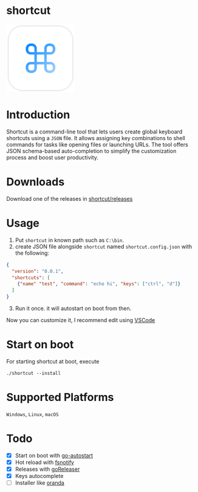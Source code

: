 # shortcut

<img src="https://github.com/thewh1teagle/shortcut/blob/main/design/logo.png?raw=true" width=180 >

# Introduction

Shortcut is a command-line tool that lets users create global keyboard shortcuts using a `JSON` file. It allows assigning key combinations to shell commands for tasks like opening files or launching URLs. The tool offers JSON schema-based auto-completion to simplify the customization process and boost user productivity.

# Downloads

Download one of the releases in [shortcut/releases](https://github.com/thewh1teagle/shortcut/releases)

# Usage

1. Put `shortcut` in known path such as `C:\bin`.
2. create JSON file alongside `shortcut` named `shortcut.config.json` with the following:
```json
{
  "version": "0.0.1",
  "shortcuts": [
    {"name" "test", "command": "echo hi", "keys": ["ctrl", "d"]}
  ]
}
```
3. Run it once. it will autostart on boot from then.

Now you can customize it, I recommend edit using [VSCode](https://code.visualstudio.com/download)

# Start on boot
For starting shortcut at boot, execute
```console
./shortcut --install
```

# Supported Platforms

`Windows`, `Linux`, `macOS`

# Todo
- [x] Start on boot with [go-autostart](https://github.com/emersion/go-autostart)
- [x] Hot reload with [fsnotify](https://github.com/fsnotify/fsnotify)
- [x] Releases with [goReleaser](https://goreleaser.com/quick-start/)
- [x] Keys autocomplete
- [ ] Installer like [oranda](https://github.com/axodotdev/oranda)
